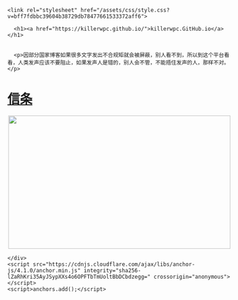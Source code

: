 
<html lang="en-US">
  <head>
    <meta charset="UTF-8">
    <meta http-equiv="X-UA-Compatible" content="IE=edge">
    <meta name="viewport" content="width=device-width, initial-scale=1">

<!-- Begin Jekyll SEO tag v2.6.1 -->
<title></title>
<meta name="generator" content="Jekyll v3.9.0" />
<meta property="og:title" content="" />
<meta property="og:locale" content="en_US" />
<link rel="canonical" href="https:///" />
<meta property="og:url" content="/" />
<meta property="og:site_name" content="" />
<script type="application/ld+json">
{"@type":"WebSite","headline":"killerwpc.GitHub.io","url":"https://killerwpc.github.io/","name":"killerwpc.GitHub.io","@context":"https://schema.org"}</script>
<!-- End Jekyll SEO tag -->

    <link rel="stylesheet" href="/assets/css/style.css?v=bff7fdbbc39604b38729db78477661533372aff6">
  </head>
  <body>
    <div class="container-lg px-3 my-5 markdown-body">
      
      <h1><a href="https://killerwpc.github.io/">killerwpc.GitHub.io</a></h1>
      

      <p>因部分国家博客如果很多文字发出不合规矩就会被屏蔽，别人看不到，所以到这个平台看看，人类发声应该不要阻止，如果发声人是错的，别人会不管，不能捂住发声的人，那样不对。</p>
<h1 id="信条"><a href="https://github.com/killerwpc/killerwpc.GitHub.io/blob/main/%E4%BF%A1%E6%9D%A1/index.md" title="##信条">信条</a></h1>
<div align="center"> 
<img src="https://onedrive.gimhoy.com/1drv/aHR0cHM6Ly8xZHJ2Lm1zL3UvcyFBb2RxNGJ4X2V1UjBwUlp5Qm5YSGg3TG51dTQy.jpg" width="500" height="300" /> 
</div>


      
    </div>
    <script src="https://cdnjs.cloudflare.com/ajax/libs/anchor-js/4.1.0/anchor.min.js" integrity="sha256-lZaRhKri35AyJSypXXs4o6OPFTbTmUoltBbDCbdzegg=" crossorigin="anonymous"></script>
    <script>anchors.add();</script>
    
  </body>

